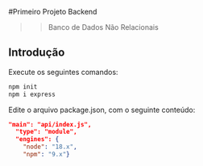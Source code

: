 #Primeiro Projeto Backend
>>Banco de Dados Não Relacionais

## Introdução
Execute os seguintes comandos:
```Bash
npm init
npm i express
```
Edite o arquivo package.json, com o seguinte conteúdo:

```json
"main": "api/index.js",
  "type": "module",
  "engines": {
    "node": "18.x",
    "npm": "9.x"}
```